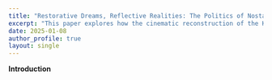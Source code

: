 ```yaml
---
title: "Restorative Dreams, Reflective Realities: The Politics of Nostalgia in Hong Kong Film"
excerpt: "This paper explores how the cinematic reconstruction of the Kowloon Walled City reflects Hong Kong's shifting identity and postcolonial memory."
date: 2025-01-08
author_profile: true
layout: single
---
```


**Introduction**



